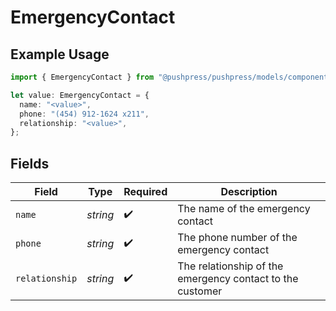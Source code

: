 # EmergencyContact

## Example Usage

```typescript
import { EmergencyContact } from "@pushpress/pushpress/models/components";

let value: EmergencyContact = {
  name: "<value>",
  phone: "(454) 912-1624 x211",
  relationship: "<value>",
};
```

## Fields

| Field                                                     | Type                                                      | Required                                                  | Description                                               |
| --------------------------------------------------------- | --------------------------------------------------------- | --------------------------------------------------------- | --------------------------------------------------------- |
| `name`                                                    | *string*                                                  | :heavy_check_mark:                                        | The name of the emergency contact                         |
| `phone`                                                   | *string*                                                  | :heavy_check_mark:                                        | The phone number of the emergency contact                 |
| `relationship`                                            | *string*                                                  | :heavy_check_mark:                                        | The relationship of the emergency contact to the customer |